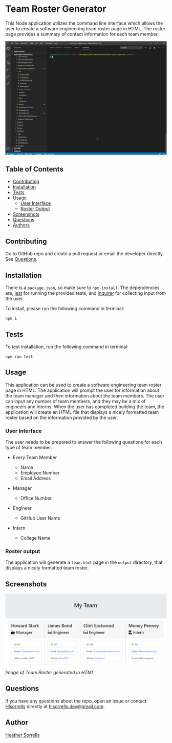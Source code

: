 # Team Roster Generator
This Node application utilizes the command line interface which allows the user to create a software engineering team roster page in HTML. The roster page provides a summary of contact information for each team member.

![](image/teamRosterGenerator.gif)

## Table of Contents

* [Contributing](#contributing)
* [Installation](#installation)
* [Tests](#tests)
* [Usage](#usage)
  * [User Interface](user-interface)
  * [Roster Output](roster-output)
* [Screenshots](#screenshots)
* [Questions](#questions)
* [Authors](#author)

## Contributing
Go to GitHub repo and create a pull request or email the developer directly. See [Questions](#questions).

## Installation
There is a `package.json`, so make sure to `npm install`. The dependencies are, [jest](https://jestjs.io/) for running the provided tests, and [inquirer](https://www.npmjs.com/package/inquirer) for collecting input from the user.

To install, please run the following command in terminal:
  
```
npm i
```

## Tests
To test installation, run the following command in terminal:

```
npm run test
```

## Usage
This application can be used to create a software engineering team roster page in HTML. The application will prompt the user for information about the team manager and then information about the team members. The user can input any number of team members, and they may be a mix of engineers and interns. When the user has completed building the team, the application will create an HTML file that displays a nicely formatted team roster based on the information provided by the user.

### User Interface
The user needs to be prepared to answer the following questions for each type of team member.

* Every Team Member
    - Name
    - Employee Number
    - Email Address

* Manager
    - Office Number

* Engineer
    - GitHub User Name

* Intern
    - College Name

### Roster output

The application will generate a `team.html` page in the `output` directory, that displays a nicely formatted team roster.

## Screenshots

![Team Roster Screenshots](image/teamRosterScreenshot.PNG)
*Image of Team Roster generated in HTML*

## Questions
If you have any questions about the repo, open an issue or contact [Hlsorrells](github.com/Hlsorrells) directly at [hlsorrells.dev@gmail.com](mailto:hlsorrells.dev@gmail.com).

## Author

[Heather Sorrells](mailto:hlsorrells.dev@gmail.com)
